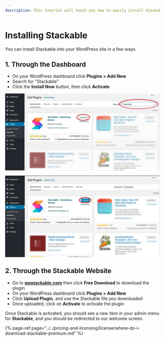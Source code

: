 ```yaml
---
description: This tutorial will teach you how to easily install Stackable.
---
```


# Installing Stackable

You can install Stackable into your WordPress site in a few ways.

## **1. Through the Dashboard**

* On your WordPress dashboard click **Plugins &gt; Add New**
* Search for "Stackable"
* Click the **Install Now** button, then click **Activate**

![](../../.gitbook/assets/stackable-install-tutorial-2-search-03-1%20%281%29.jpg)

![](../../.gitbook/assets/stackable-install-tutorial-3-activate-02-1%20%281%29%20%281%29.jpg)

## **2. Through the Stackable Website**

* Go to [**wpstackable.com**](https://wpstackable.com) then click **Free Download** to download the plugin
* On your WordPress dashboard click **Plugins &gt; Add New**
* Click **Upload Plugin**, and use the Stackable file you downloaded
* Once uploaded, click on **Activate** to activate the plugin

Once Stackable is activated, you should see a new item in your admin menu for **Stackable**, and you should be redirected to our welcome screen.

{% page-ref page="../../pricing-and-licensing/license/where-do-i-download-stackable-premium.md" %}

